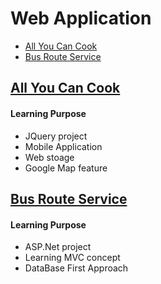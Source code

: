 # Web Application

<ul>
  <li><a href="#allYouCancCook">All You Can Cook</a></li>
  <li><a href="#busRouteService">Bus Route Service</a></li>
</ul>

<h2 id="allYouCancCook"><a href="https://github.com/soochangkim/mobile/tree/master/All%20You%20Can%20Cook">All You Can Cook</a></h2>
<h4>Learning Purpose</h4>
<ul>
  <li>JQuery project</li>
  <li>Mobile Application</li>
  <li>Web stoage</li>
  <li>Google Map feature</li>
</ul>
  
<h2 id="busRouteService"><a href="https://github.com/soochangkim/mobile/tree/master/Bus%20Station">Bus Route Service</a></h2>
<h4>Learning Purpose</h4>
<ul>
  <li>ASP.Net project</li>
  <li>Learning MVC concept</li>
  <li>DataBase First Approach</li>
</ul>
  
